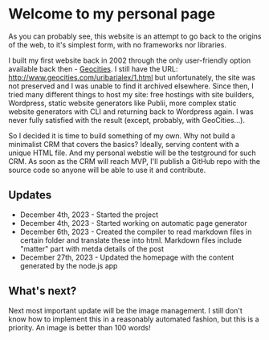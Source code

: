 # Welcome to my personal page

As you can probably see, this website is an attempt to go back to the origins of the web, to it's simplest form, with no frameworks nor libraries.

I built my first website back in 2002 through the only user-friendly option available back then - <a href="https://en.wikipedia.org/wiki/GeoCities" target="_blank">Geocities</a>. I still have the URL: <a href="http://www.geocities.com/uribarialex/1.html" target="blank">http://www.geocities.com/uribarialex/1.html</a> but unfortunately, the site was not preserved and I was unable to find it archived elsewhere. Since then, I tried many different things to host my site: free hostings with site builders, Wordpress, static website generators like Publii, more complex static website generators with CLI and returning back to Wordpress again. I was never fully satisfied with the result (except, probably, with GeoCities...).

So I decided it is time to build something of my own. Why not build a minimalist CRM that covers the basics? Ideally, serving content with a unique HTML file. And my personal webstie will be the testground for such CRM. As soon as the CRM will reach MVP, I'll publish a GitHub repo with the source code so anyone will be able to use it and contribute.

## Updates

- December 4th, 2023 - Started the project
- December 4th, 2023 - Started working on automatic page generator
- December 6th, 2023 - Created the compiler to read markdown files in certain folder and translate these into html. Markdown files include "matter" part with metda details of the post
- December 27th, 2023 - Updated the homepage with the content generated by the node.js app

## What's next?

Next most important update will be the image management. I still don't know how to implement this in a reasonably automated fashion, but this is a priority. An image is better than 100 words!
